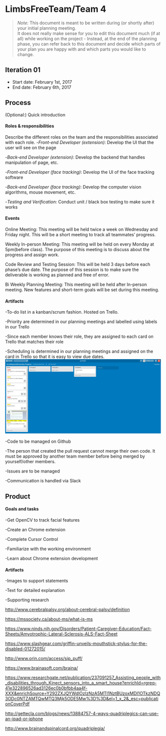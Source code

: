 # LimbsFreeTeam/Team 4

 > _Note:_ This document is meant to be written during (or shortly after) your initial planning meeting.     
 > It does not really make sense for you to edit this document much (if at all) while working on the project - Instead, at the end of the planning phase, you can refer back to this document and decide which parts of your plan you are happy with and which parts you would like to change.


## Iteration 01

 * Start date: February 1st, 2017
 * End date: February 6th, 2017

## Process

(Optional:) Quick introduction

#### Roles & responsibilities

Describe the different roles on the team and the responsibilities associated with each role.
-*Front-end Developer (extension)*: Develop the UI that the user will see on the page

-*Back-end Developer (extension)*: Develop the backend that handles manipulation of page, etc.

-*Front-end Developer (face tracking)*: Develop the UI of the face tracking software

-*Back-end Developer (face tracking)*: Develop the computer vision algorithms, mouse movement, etc.

-*Testing and Verification:* Conduct unit / black box testing to make sure it works

#### Events

Online Meeting: This meeting will be held twice a week on Wednesday and Friday night. This will be a short meeting to track all teammates’ progress.

Weekly In-person Meeting: This meeting will be held on every Monday at 5pm(before class). The purpose of this meeting is to discuss about the progress and assign work. 

Code Review and Testing Session: This will be held 3 days before each phase’s due date. The purpose of this session is to make sure the deliverable is working as planned and free of error.

Bi Weekly Planning Meeting: This meeting will be held after In-person meeting. New features  and short-term goals will be set during this meeting.


#### Artifacts

-To-do list in a kanban/scrum fashion. Hosted on Trello.

-Priority are determined in our planning meetings and labelled using labels in our Trello

-Since each member knows their role, they are assigned to each card on Trello that matches their role

-Scheduling is determined in our planning meetings and assigned on the card in Trello so that it is easy to view due dates. 
![alt tag](trello.jpg)

-Code to be managed on Github

-The person that created the pull request cannot merge their own code. It must be approved by another team member before being merged by yourself/other members. 

-Issues are to be managed 

-Communication is handled via Slack


## Product

#### Goals and tasks

-Get OpenCV to track facial features

-Create an Chrome extension

-Complete Cursor Control

-Familiarize with the working environment 

-Learn about Chrome extension development 


#### Artifacts
 -Images to support statements

 -Text for detailed explanation 
 
 -Supporting research

   http://www.cerebralpalsy.org/about-cerebral-palsy/definition

   https://mssociety.ca/about-ms/what-is-ms

   https://www.ninds.nih.gov/Disorders/Patient-Caregiver-Education/Fact-Sheets/Amyotrophic-Lateral-Sclerosis-ALS-Fact-Sheet

   https://www.slashgear.com/griffin-unveils-mouthstick-stylus-for-the-disabled-01272015/

   http://www.orin.com/access/sip_puff/

   https://www.brainasoft.com/braina/

   https://www.researchgate.net/publication/237091257_Assisting_people_with_disabilities_through_Kinect_sensors_into_a_smart_house?enrichId=rgreq-41e322896526ad3126ec0b0bfbb4aa4f-XXX&enrichSource=Y292ZXJQYWdlOzIzNzA5MTI1NztBUzoxMDI1OTkzNDQ3ODc0NTZAMTQwMTQ3Mjk5ODE5Mw%3D%3D&el=1_x_2&_esc=publicationCoverPdf 

   http://gettecla.com/blogs/news/13884757-4-ways-quadriplegics-can-use-an-ipad-or-iphone

   http://www.brainandspinalcord.org/quadriplegia/






